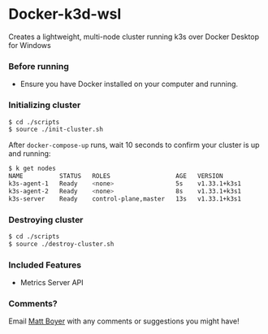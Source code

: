 # Docker-k3d-wsl

Creates a lightweight, multi-node cluster running k3s over Docker Desktop for Windows

### Before running
- Ensure you have Docker installed on your computer and running.

### Initializing cluster
``` bash
$ cd ./scripts
$ source ./init-cluster.sh
```

After `docker-compose-up` runs, wait 10 seconds to confirm your cluster is up and running:
``` bash
$ k get nodes
NAME          STATUS   ROLES                  AGE   VERSION
k3s-agent-1   Ready    <none>                 5s    v1.33.1+k3s1
k3s-agent-2   Ready    <none>                 8s    v1.33.1+k3s1
k3s-server    Ready    control-plane,master   13s   v1.33.1+k3s1
```

### Destroying cluster
``` bash
$ cd ./scripts
$ source ./destroy-cluster.sh
```

### Included Features
- Metrics Server API

### Comments?
Email [Matt Boyer](mailto:mboyer87@gmail.com) with any comments or suggestions you might have!
